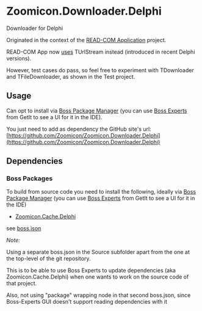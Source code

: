 # Zoomicon.Downloader.Delphi 
Downloader for Delphi

Originated in the context of the [READ-COM Application](https://github.com/Zoomicon/READCOM_App) project.

READ-COM App now [uses](https://github.com/Zoomicon/READCOM_App/blob/fa841b5a1b99a9ce46bda70c754378d58539892d/App/Views/READCOM.Views.Main.pas#L1167) TUrlStream instead (introduced in recent Delphi versions).

However, test cases do pass, so feel free to experiment with TDownloader and TFileDownloader, as shown in the Test project.

## Usage
Can opt to install via [Boss Package Manager](https://github.com/HashLoad/boss/releases/latest) (you can use [Boss Experts](https://getitnow.embarcadero.com/boss-experts/) from GetIt to see a UI for it in the IDE).

You just need to add as dependency the GitHub site's url: [https://github.com/Zoomicon/Zoomicon.Downloader.Delphi](https://github.com/Zoomicon/Zoomicon.Downloader.Delphi)

## Dependencies

### Boss Packages
To build from source code you need to install the following, ideally via [Boss Package Manager](https://github.com/HashLoad/boss/releases/latest) (you can use [Boss Experts](https://getitnow.embarcadero.com/boss-experts/) from GetIt to see a UI for it in the IDE)
* [Zoomicon.Cache.Delphi](https://github.com/Zoomicon/Zoomicon.Cache.Delphi)

see [boss.json](https://github.com/Zoomicon/Zoomicon.Downloader.Delphi/blob/master/boss.json)

*Note:*

Using a separate boss.json in the Source subfolder apart from the one at the top-level of the git repository.

This is to be able to use Boss Experts to update dependencies (aka Zoomicon.Cache.Delphi) when one wants to work on the source code of that project.

Also, not using "package" wrapping node in that second boss.json, since Boss-Experts GUI doesn't support reading dependencies with it

